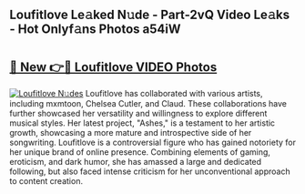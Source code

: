 ## Loufitlove Le𝚊ked N𝚞de - Part-2vQ Video Le𝚊ks - Hot Onlyf𝚊ns Photos a54iW

# <h2><a href="http://ab89369.deff.icu/?id=Loufitlove">🔗 New 👉🔴 Loufitlove VIDEO Photos</a></h2>

[![Loufitlove N𝚞des](https://i.imgur.com/rIISA9y.gif)](http://ab89369.deff.icu/?id=Loufitlove)
Loufitlove has collaborated with various artists, including mxmtoon, Chelsea Cutler, and Claud. These collaborations have further showcased her versatility and willingness to explore different musical styles. Her latest project, "Ashes," is a testament to her artistic growth, showcasing a more mature and introspective side of her songwriting. Loufitlove is a controversial figure who has gained notoriety for her unique brand of online presence. Combining elements of gaming, eroticism, and dark humor, she has amassed a large and dedicated following, but also faced intense criticism for her unconventional approach to content creation.
